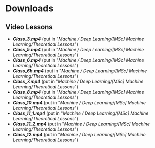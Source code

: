 # Downloads
## Video Lessons
* ***Class_3.mp4*** (put in "*Machine / Deep Learning/[MSc] Machine Learning/Theoretical Lessons*")
* ***Class_5.mp4*** (put in "*Machine / Deep Learning/[MSc] Machine Learning/Theoretical Lessons*")
* ***Class_6.mp4*** (put in "*Machine / Deep Learning/[MSc] Machine Learning/Theoretical Lessons*")
* ***Class_6b.mp4*** (put in "*Machine / Deep Learning/[MSc] Machine Learning/Theoretical Lessons*")
* ***Class_7.mp4*** (put in "*Machine / Deep Learning/[MSc] Machine Learning/Theoretical Lessons*")
* ***Class_8.mp4*** (put in "*Machine / Deep Learning/[MSc] Machine Learning/Theoretical Lessons*")
* ***Class_10.mp4*** (put in "*Machine / Deep Learning/[MSc] Machine Learning/Theoretical Lessons*")
* ***Class_11_1.mp4*** (put in "*Machine / Deep Learning/[MSc] Machine Learning/Theoretical Lessons*")
* ***Class_11_2.mp4*** (put in "*Machine / Deep Learning/[MSc] Machine Learning/Theoretical Lessons*")
* ***Class_12.mp4*** (put in "*Machine / Deep Learning/[MSc] Machine Learning/Theoretical Lessons*")